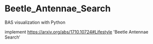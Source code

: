 # Beetle_Antennae_Search
BAS visualization with Python

implement
<https://arxiv.org/abs/1710.10724#Lifestyle> 'Beetle Antennae Search‘
